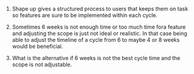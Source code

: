 1. Shape up gives a structured process to users that keeps them on task so features are sure to be implemented within each cycle.

2. Sometimes 6 weeks is not enough time or too much time fora feature and adjusting the scope is just not ideal or realistic. In that case being able to adjust the timeline of a cycle from 6 to maybe 4 or 8 weeks would be beneficial.

3. What is the alternative if 6 weeks is not the best cycle time and the scope is not adjustable.
